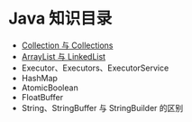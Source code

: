 # Java 知识目录

* [Collection 与 Collections]([https://github.com/ZhangMiao147/android_learning_notes/blob/master/Java/DataStructure/Colletion%E4%B8%8EColletions.md](https://github.com/ZhangMiao147/android_learning_notes/blob/master/Java/DataStructure/Colletion与Colletions.md))
* [ArrayList 与 LinkedList]([https://github.com/ZhangMiao147/android_learning_notes/blob/master/Java/DataStructure/ArrayList%E4%B8%8ELinkedList.md](https://github.com/ZhangMiao147/android_learning_notes/blob/master/Java/DataStructure/ArrayList与LinkedList.md))
* Executor、Executors、ExecutorService
* HashMap
* AtomicBoolean
* FloatBuffer
* String、StringBuffer 与 StringBuilder 的区别